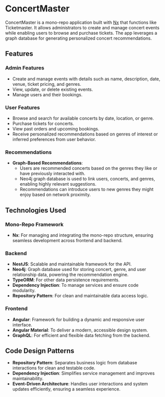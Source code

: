 # ConcertMaster

ConcertMaster is a mono-repo application built with [Nx](https://nx.dev) that functions like Ticketmaster. It allows administrators to create and manage concert events while enabling users to browse and purchase tickets. The app leverages a graph database for generating personalized concert recommendations.

## Features

### Admin Features
- Create and manage events with details such as name, description, date, venue, ticket pricing, and genres.
- View, update, or delete existing events.
- Manage users and their bookings.

### User Features
- Browse and search for available concerts by date, location, or genre.
- Purchase tickets for concerts.
- View past orders and upcoming bookings.
- Receive personalized recommendations based on genres of interest or inferred preferences from user behavior.

### Recommendations
- **Graph-Based Recommendations**:
  - Users are recommended concerts based on the genres they like or have previously interacted with.
  - Neo4j graph database is used to link users, concerts, and genres, enabling highly relevant suggestions.
  - Recommendations can introduce users to new genres they might enjoy based on network proximity.

## Technologies Used

### Mono-Repo Framework
- **Nx**: For managing and integrating the mono-repo structure, ensuring seamless development across frontend and backend.

### Backend
- **NestJS**: Scalable and maintainable framework for the API.
- **Neo4j**: Graph database used for storing concert, genre, and user relationship data, powering the recommendation engine.
- **TypeORM**: For other data persistence requirements.
- **Dependency Injection**: To manage services and ensure code modularity.
- **Repository Pattern**: For clean and maintainable data access logic.

### Frontend
- **Angular**: Framework for building a dynamic and responsive user interface.
- **Angular Material**: To deliver a modern, accessible design system.
- **GraphQL**: For efficient and flexible data fetching from the backend.

## Code Design Patterns
- **Repository Pattern**: Separates business logic from database interactions for clean and testable code.
- **Dependency Injection**: Simplifies service management and improves maintainability.
- **Event-Driven Architecture**: Handles user interactions and system updates efficiently, ensuring a seamless experience.
